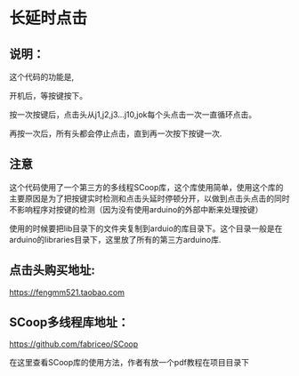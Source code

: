 # 长延时点击

## 说明：

这个代码的功能是,

开机后，等按键按下。

按一次按键后，点击头从j1,j2,j3...j10,jok每个头点击一次一直循环点击。

再按一次后，所有头都会停止点击，直到再一次按下按键一次.


## 注意

这个代码使用了一个第三方的多线程SCoop库，这个库使用简单，使用这个库的主要原因是为了把按键实时检测和点击头延时停顿分开，以做到点击头点击的同时不影响程序对按键的检测（因为没有使用arduino的外部中断来处理按键）

使用的时候要把lib目录下的文件夹复制到arduio的库目录下。这个目录一般是在arduino的libraries目录下，这里放了所有的第三方arduino库.

## 点击头购买地址:

https://fengmm521.taobao.com

## SCoop多线程库地址：

https://github.com/fabriceo/SCoop

在这里查看SCoop库的使用方法，作者有放一个pdf教程在项目目录下